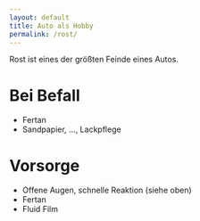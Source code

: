 ```yaml
---
layout: default
title: Auto als Hobby
permalink: /rost/
---
```


Rost ist eines der größten Feinde eines Autos.

# Bei Befall
- Fertan
- Sandpapier, ..., Lackpflege

# Vorsorge
- Offene Augen, schnelle Reaktion (siehe oben)
- Fertan
- Fluid Film


